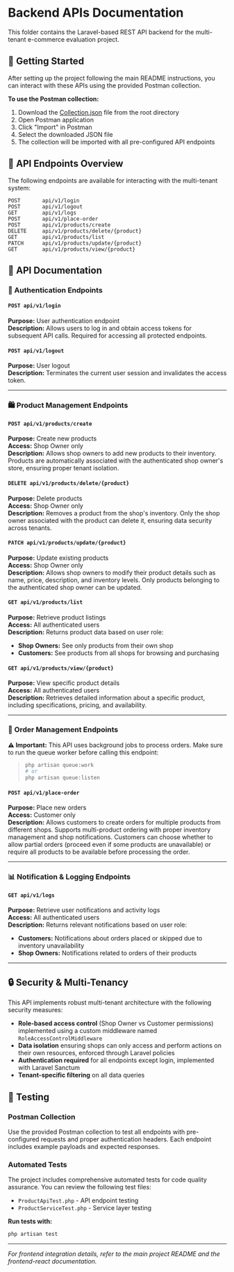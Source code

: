 # Backend APIs Documentation

This folder contains the Laravel-based REST API backend for the multi-tenant e-commerce evaluation project.

## 🚀 Getting Started

After setting up the project following the main README instructions, you can interact with these APIs using the provided Postman collection.

**To use the Postman collection:**
1. Download the [Collection.json](./multi-tenant-collection.json?raw=true) file from the root directory
2. Open Postman application
3. Click "Import" in Postman
4. Select the downloaded JSON file
5. The collection will be imported with all pre-configured API endpoints

## 🔗 API Endpoints Overview

The following endpoints are available for interacting with the multi-tenant system:

```
POST       api/v1/login
POST       api/v1/logout
GET        api/v1/logs
POST       api/v1/place-order
POST       api/v1/products/create
DELETE     api/v1/products/delete/{product}
GET        api/v1/products/list
PATCH      api/v1/products/update/{product}
GET        api/v1/products/view/{product}
```

## 📖 API Documentation

### 🔐 Authentication Endpoints

#### `POST api/v1/login`
**Purpose:** User authentication endpoint  
**Description:** Allows users to log in and obtain access tokens for subsequent API calls. Required for accessing all protected endpoints.

#### `POST api/v1/logout`
**Purpose:** User logout  
**Description:** Terminates the current user session and invalidates the access token.

---

### 🛍️ Product Management Endpoints

#### `POST api/v1/products/create`
**Purpose:** Create new products  
**Access:** Shop Owner only  
**Description:** Allows shop owners to add new products to their inventory. Products are automatically associated with the authenticated shop owner's store, ensuring proper tenant isolation.

#### `DELETE api/v1/products/delete/{product}`
**Purpose:** Delete products  
**Access:** Shop Owner only  
**Description:** Removes a product from the shop's inventory. Only the shop owner associated with the product can delete it, ensuring data security across tenants.

#### `PATCH api/v1/products/update/{product}`
**Purpose:** Update existing products  
**Access:** Shop Owner only  
**Description:** Allows shop owners to modify their product details such as name, price, description, and inventory levels. Only products belonging to the authenticated shop owner can be updated.

#### `GET api/v1/products/list`
**Purpose:** Retrieve product listings  
**Access:** All authenticated users  
**Description:** Returns product data based on user role:
- **Shop Owners:** See only products from their own shop
- **Customers:** See products from all shops for browsing and purchasing

#### `GET api/v1/products/view/{product}`
**Purpose:** View specific product details  
**Access:** All authenticated users  
**Description:** Retrieves detailed information about a specific product, including specifications, pricing, and availability.

---

### 🛒 Order Management Endpoints

**⚠️ Important:** This API uses background jobs to process orders. Make sure to run the queue worker before calling this endpoint:
> ```bash
> php artisan queue:work
> # or
> php artisan queue:listen
> ```

#### `POST api/v1/place-order`
**Purpose:** Place new orders  
**Access:** Customer only  
**Description:** Allows customers to create orders for multiple products from different shops. Supports multi-product ordering with proper inventory management and shop notifications. Customers can choose whether to allow partial orders (proceed even if some products are unavailable) or require all products to be available before processing the order.

---

### 📊 Notification & Logging Endpoints

#### `GET api/v1/logs`
**Purpose:** Retrieve user notifications and activity logs  
**Access:** All authenticated users  
**Description:** Returns relevant notifications based on user role:
- **Customers:** Notifications about orders placed or skipped due to inventory unavailability
- **Shop Owners:** Notifications related to orders of their products

---

## 🔒 Security & Multi-Tenancy

This API implements robust multi-tenant architecture with the following security measures:

- **Role-based access control** (Shop Owner vs Customer permissions) implemented using a custom middleware named `RoleAccessControlMiddleware`
- **Data isolation** ensuring shops can only access and perform actions on their own resources, enforced through Laravel policies
- **Authentication required** for all endpoints except login, implemented with Laravel Sanctum
- **Tenant-specific filtering** on all data queries

## 🧪 Testing

### Postman Collection
Use the provided Postman collection to test all endpoints with pre-configured requests and proper authentication headers. Each endpoint includes example payloads and expected responses.

### Automated Tests
The project includes comprehensive automated tests for code quality assurance. You can review the following test files:

- `ProductApiTest.php` - API endpoint testing
- `ProductServiceTest.php` - Service layer testing

**Run tests with:**
```bash
php artisan test
```

---

*For frontend integration details, refer to the main project README and the frontend-react documentation.*
